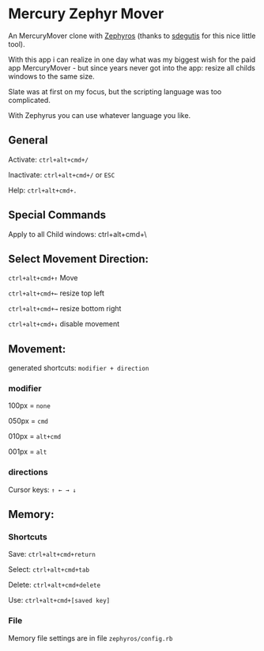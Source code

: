# Mercury Zephyr Mover

An MercuryMover clone with [Zephyros](https://github.com/sdegutis/zephyros) (thanks to [sdegutis](https://github.com/sdegutis) for this nice little tool).

With this app i can realize in one day what was my biggest wish for the paid app MercuryMover - but since years never got into the app: resize all childs windows to the same size.

Slate was at first on my focus, but the scripting language was too complicated. 

With Zephyrus you can use whatever language you like.


## General

Activate: `ctrl+alt+cmd+/`

Inactivate: `ctrl+alt+cmd+/` or `ESC`

Help: `ctrl+alt+cmd+.`


## Special Commands

Apply to all Child windows: ctrl+alt+cmd+\\


## Select Movement Direction:

`ctrl+alt+cmd+↑` Move

`ctrl+alt+cmd+←` resize top left

`ctrl+alt+cmd+→` resize bottom right

`ctrl+alt+cmd+↓` disable movement



## Movement:

generated shortcuts: `modifier + direction`

### modifier

100px = `none`

050px = `cmd`

010px = `alt+cmd`

001px = `alt`

### directions

Cursor keys: `↑ ← → ↓`

## Memory:

### Shortcuts

Save: `ctrl+alt+cmd+return`

Select: `ctrl+alt+cmd+tab`

Delete: `ctrl+alt+cmd+delete`

Use: `ctrl+alt+cmd+[saved key]`

### File

Memory file settings are in file `zephyros/config.rb`

